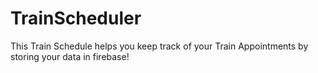 # TrainScheduler

This Train Schedule helps you keep track of your Train Appointments by storing your data in firebase!